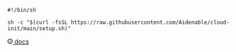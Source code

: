 ```
#!/bin/sh

sh -c "$(curl -fsSL https://raw.githubusercontent.com/Aidenable/cloud-init/main/setup.sh)"
```

[<svg xmlns="http://www.w3.org/2000/svg" width="12" height="12" viewBox="0 0 24 24" fill="none" stroke="currentColor" stroke-width="3" stroke-linecap="round" stroke-linejoin="round" class="lucide lucide-info"><circle cx="12" cy="12" r="10"/><path d="M12 16v-4"/><path d="M12 8h.01"/></svg> docs](https://timeweb.cloud/docs/cloud-servers/manage-servers/cloud-init)
